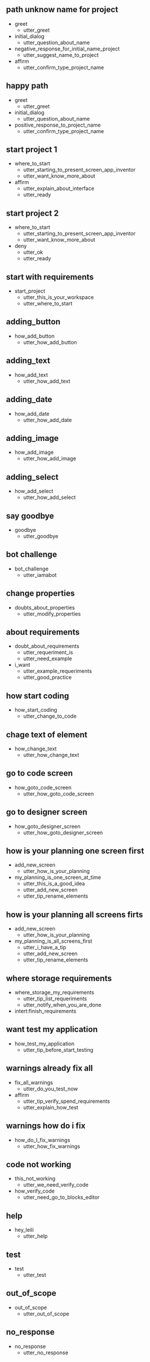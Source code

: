 <!-- diálogo inicial -->
  ## path unknow name for project
  * greet
    - utter_greet
  * initial_dialog
    - utter_question_about_name
  * negative_response_for_initial_name_project
    - utter_suggest_name_to_project
  * affirm
    - utter_confirm_type_project_name


  ## happy path
  * greet
    - utter_greet
  * initial_dialog
    - utter_question_about_name
  * positive_response_to_project_name
    - utter_confirm_type_project_name

<!-- conhecendo App Inventor -->
  ## start project 1
  * where_to_start
    - utter_starting_to_present_screen_app_inventor
    - utter_want_know_more_about
  * affirm
    - utter_explain_about_interface
    - utter_ready

   ## start project 2
  * where_to_start
    - utter_starting_to_present_screen_app_inventor
    - utter_want_know_more_about
  * deny
    - utter_ok
    - utter_ready


<!-- Começando com requisitos -->
## start with requirements
* start_project
  - utter_this_is_your_workspace
  - utter_where_to_start


## adding_button
  * how_add_button
    - utter_how_add_button

## adding_text
  * how_add_text
    - utter_how_add_text

## adding_date
  * how_add_date
    - utter_how_add_date

## adding_image
  * how_add_image
    - utter_how_add_image

## adding_select
  * how_add_select
    - utter_how_add_select

## say goodbye
* goodbye
  - utter_goodbye

## bot challenge
* bot_challenge
  - utter_iamabot

## change properties
* doubts_about_properties
  - utter_modify_properties

## about requirements
* doubt_about_requirements
  - utter_requeriment_is
  - utter_need_example
* i_want
  - utter_example_requeriments
  - utter_good_practice


## how start coding
* how_start_coding
  - utter_change_to_code


## chage text of element
* how_change_text
  - utter_how_change_text

## go to code screen
* how_goto_code_screen
  - utter_how_goto_code_screen

## go to designer screen
* how_goto_designer_screen
  - utter_how_goto_designer_screen


## how is your planning one screen first
* add_new_screen
  - utter_how_is_your_planning
* my_planning_is_one_screen_at_time
  - utter_this_is_a_good_idea
  - utter_add_new_screen
  - utter_tip_rename_elements

## how is your planning all screens firts
* add_new_screen
  - utter_how_is_your_planning
* my_planning_is_all_screens_first
  - utter_i_have_a_tip
  - utter_add_new_screen
  - utter_tip_rename_elements


## where storage requirements
* where_storage_my_requirements
  - utter_tip_list_requeriments
  - utter_notify_when_you_are_done
* intert:finish_requirements


## want test my application
* how_test_my_application
  - utter_tip_before_start_testing


## warnings already fix all
* fix_all_warnings
  - utter_do_you_test_now
* affirm
  - utter_tip_verify_spend_requirements
  - utter_explain_how_test


## warnings how do i fix
* how_do_I_fix_warnings
  - utter_how_fix_warnings

## code not working
* this_not_working
  - utter_we_need_verify_code
* how_verify_code
  - utter_need_go_to_blocks_editor








## help
* hey_leili
  - utter_help

## test
* test
  - utter_test


## out_of_scope
* out_of_scope
  - utter_out_of_scope


## no_response
* no_response
  - utter_no_response

